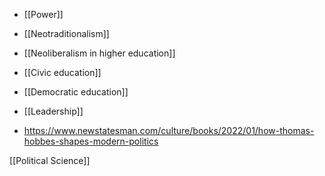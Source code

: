   - [[Power]]
  - [[Neotraditionalism]]
  -  [[Neoliberalism in higher education]]
  - [[Civic education]]
  - [[Democratic education]]
  - [[Leadership]]

  - https://www.newstatesman.com/culture/books/2022/01/how-thomas-hobbes-shapes-modern-politics

[[Political Science]]